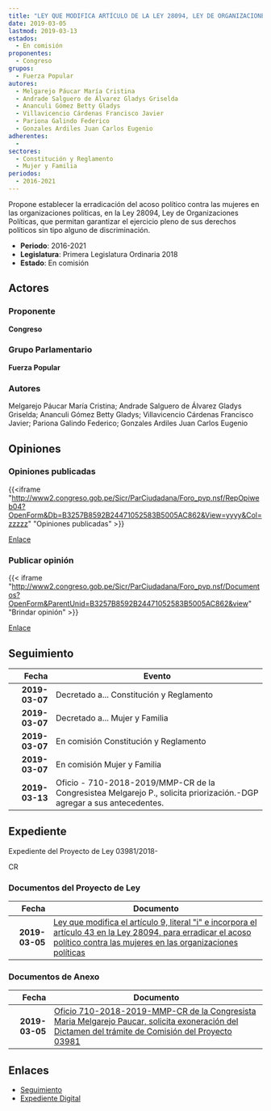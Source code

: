 ```yaml
---
title: "LEY QUE MODIFICA ARTÍCULO DE LA LEY 28094, LEY DE ORGANIZACIONES POLÍTICAS, PARA ERRADICAR EL ACOSO POLÍTICO CONTRA LAS MUJERES EN LA ORGANIZACIONES POLÍTICAS"
date: 2019-03-05
lastmod: 2019-03-13
estados: 
  - En comisión
proponentes: 
  - Congreso
grupos: 
  - Fuerza Popular
autores: 
  - Melgarejo Páucar María Cristina
  - Andrade Salguero de Álvarez Gladys Griselda
  - Ananculi Gómez Betty Gladys
  - Villavicencio Cárdenas Francisco Javier
  - Pariona Galindo Federico
  - Gonzales Ardiles Juan Carlos Eugenio
adherentes: 
  - 
sectores: 
  - Constitución y Reglamento
  - Mujer y Familia
periodos: 
  - 2016-2021
---
```


Propone establecer la erradicación del acoso político contra las mujeres en las organizaciones políticas, en la Ley 28094, Ley de Organizaciones Políticas, que permitan garantizar el ejercicio pleno de sus derechos políticos sin tipo alguno de discriminación.

- **Periodo**: 2016-2021
- **Legislatura**: Primera Legislatura Ordinaria 2018
- **Estado**: En comisión

## Actores

### Proponente

**Congreso**

### Grupo Parlamentario

**Fuerza Popular**

### Autores

Melgarejo Páucar María Cristina; Andrade Salguero de Álvarez Gladys Griselda; Ananculi Gómez Betty Gladys; Villavicencio Cárdenas Francisco Javier; Pariona Galindo Federico; Gonzales Ardiles Juan Carlos Eugenio


## Opiniones

### Opiniones publicadas

{{<iframe "http://www2.congreso.gob.pe/Sicr/ParCiudadana/Foro_pvp.nsf/RepOpiweb04?OpenForm&Db=B3257B8592B24471052583B5005AC862&View=yyyy&Col=zzzzz" "Opiniones publicadas" >}}

[Enlace](http://www2.congreso.gob.pe/Sicr/ParCiudadana/Foro_pvp.nsf/RepOpiweb04?OpenForm&Db=B3257B8592B24471052583B5005AC862&View=yyyy&Col=zzzzz)
### Publicar opinión

{{< iframe "http://www2.congreso.gob.pe/Sicr/ParCiudadana/Foro_pvp.nsf/Documentos?OpenForm&ParentUnid=B3257B8592B24471052583B5005AC862&view" "Brindar opinión" >}}

[Enlace](http://www2.congreso.gob.pe/Sicr/ParCiudadana/Foro_pvp.nsf/Documentos?OpenForm&ParentUnid=B3257B8592B24471052583B5005AC862&view)

## Seguimiento

| Fecha | Evento |
|------:|--------|
| **2019-03-07** | Decretado a... Constitución y Reglamento|
| **2019-03-07** | Decretado a... Mujer y Familia|
| **2019-03-07** | En comisión Constitución y Reglamento|
| **2019-03-07** | En comisión Mujer y Familia|
| **2019-03-13** | Oficio - 710-2018-2019/MMP-CR de la Congresistea Melgarejo P., solicita priorización.-DGP agregar a sus antecedentes.|


## Expediente

Expediente del Proyecto de Ley 03981/2018-

CR


### Documentos del Proyecto de Ley

| Fecha | Documento |
|------:|--------|
| **2019-03-05** | [Ley que modifica el artículo 9, literal "i" e incorpora el artículo 43 en la Ley 28094, para erradicar el acoso político contra las mujeres en las organizaciones políticas](http://www.leyes.congreso.gob.pe/Documentos/2016_2021/Proyectos_de_Ley_y_de_Resoluciones_Legislativas/PL0398120190305.pdf) |

### Documentos de Anexo

| Fecha | Documento |
|------:|--------|
| **2019-03-05** | [Oficio 710-2018-2019-MMP-CR de la Congresista Maria Melgarejo Paucar, solicita exoneración del Dictamen del trámite de Comisión del Proyecto 03981](http://www.leyes.congreso.gob.pe/Documentos/2016_2021/Oficios/Congresistas/OFICIO-710-2018-2019-MMP-CR.pdf) |

## Enlaces 

- [Seguimiento](http://www2.congreso.gob.pe/Sicr/TraDocEstProc/CLProLey2016.nsf/f7fff46988ca05b1052578e100829cc7/717a240ad7c98329052583b4007f513e?OpenDocument)
- [Expediente Digital](http://www2.congreso.gob.pe/Sicr/TraDocEstProc/CLProLey2016.nsf/f7fff46988ca05b1052578e100829cc7/717a240ad7c98329052583b4007f513e?OpenDocument&Click=05257FB7005EB655.eb71d0cf91d8294e05256cdf006b5706/$Body/0.1C6C)
